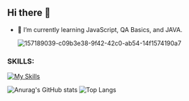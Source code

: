 ## Hi there 👋

- 🌱 I’m currently learning  JavaScript, QA Basics, and JAVA.


  ![157189039-c09b3e38-9f42-42c0-ab54-14f1574190a7](https://github.com/Stateva91/Stateva91/assets/114188863/e0bbe234-844a-4188-a0b4-0c7715648aad)





### SKILLS:

[![My Skills](https://skillicons.dev/icons?i=js,html,css,java,vscode,postman,idea,mysql)](https://skillicons.dev)

<!--[![Top Langs](https://github-readme-stats.vercel.app/api/top-langs/?username=stateva91&langs_count=8)](https://github.com/anuraghazra/github-readme-stats) ![Anurag's GitHub stats](https://github-readme-stats.vercel.app/api?username=stateva91&show_icons=true)-->

 ![Anurag's GitHub stats](https://github-readme-stats.vercel.app/api?username=stateva91&show_icons=true) ![Top Langs](https://github-readme-stats.vercel.app/api/top-langs/?username=stateva91&layout=compact)
<!--
**Stateva91/Stateva91** is a ✨ _special_ ✨ repository because its `README.md` (this file) appears on your GitHub profile.

Here are some ideas to get you started:

- 🔭 I’m currently working on ...
- 🌱 I’m currently learning  JavaScript, QA Basics and JAVA. 
- 👯 I’m looking to collaborate on ...
- 🤔 I’m looking for help with ...
- 💬 Ask me about ...
- 📫 How to reach me: ...
- 😄 Pronouns: ...
- ⚡ Fun fact: ...
-->
